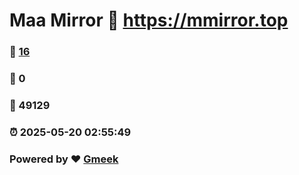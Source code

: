 # Maa Mirror :link: https://mmirror.top 
### :page_facing_up: [16](https://mmirror.top/tag.html) 
### :speech_balloon: 0 
### :hibiscus: 49129 
### :alarm_clock: 2025-05-20 02:55:49 
### Powered by :heart: [Gmeek](https://github.com/Meekdai/Gmeek)
